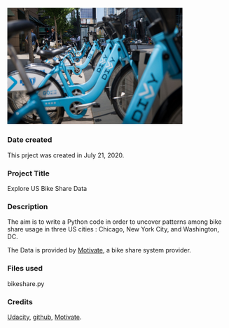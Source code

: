 <img src=images/divvy.jpg width = 400></img>
### Date created
This prject was created in July 21, 2020.

### Project Title
Explore US Bike Share Data

### Description
The aim is to write a Python code in order to uncover patterns among bike share usage in three US cities : Chicago, New York City, and Washington, DC.

The Data is provided by [Motivate](https://www.motivateco.com/), a bike share system provider.

### Files used
bikeshare.py

### Credits
[Udacity](https://udacity.com), [github](https://www.github.com), [Motivate](https://www.motivateco.com/).